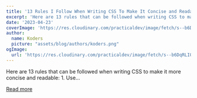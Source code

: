 ```yaml
---
title: '13 Rules I Follow When Writing CSS To Make It Concise and Readable🚀💡'
excerpt: 'Here are 13 rules that can be followed when writing CSS to make it more concise and readable:  1. Use...'
date: '2023-04-23'
coverImage: 'https://res.cloudinary.com/practicaldev/image/fetch/s--b6DqRLIQ--/c_imagga_scale,f_auto,fl_progressive,h_420,q_auto,w_1000/https://dev-to-uploads.s3.amazonaws.com/uploads/articles/8413h17mh4b0wlhlbfcs.jpg'
author:
  name: Koders
  picture: "assets/blog/authors/koders.png"
ogImage:
  url: 'https://res.cloudinary.com/practicaldev/image/fetch/s--b6DqRLIQ--/c_imagga_scale,f_auto,fl_progressive,h_420,q_auto,w_1000/https://dev-to-uploads.s3.amazonaws.com/uploads/articles/8413h17mh4b0wlhlbfcs.jpg'
---
```


Here are 13 rules that can be followed when writing CSS to make it more concise and readable:  1. Use...

[Read more](https://dev.to/margishpatel/13-rules-i-follow-when-writing-css-to-make-it-concise-and-readable-2jkn)

